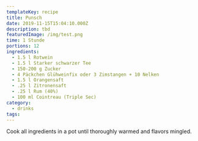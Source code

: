 ```yaml
---
templateKey: recipe
title: Punsch
date: 2019-11-15T15:04:10.000Z
description: tbd
featuredImage: /img/test.png
time: 1 Stunde
portions: 12
ingredients:
  - 1.5 l Rotwein
  - 1.5 l Starker schwarzer Tee
  - 150-200 g Zucker
  - 4 Päckchen Glühweinfix oder 3 Zimstangen + 10 Nelken
  - 1.5 l Orangensaft
  - .25 l Zitronensaft
  - .25 l Rum (40%)
  - 100 ml Cointreau (Triple Sec)
category:
  - drinks
tags:
---
```


Cook all ingredients in a pot until thoroughly warmed and flavors mingled.
